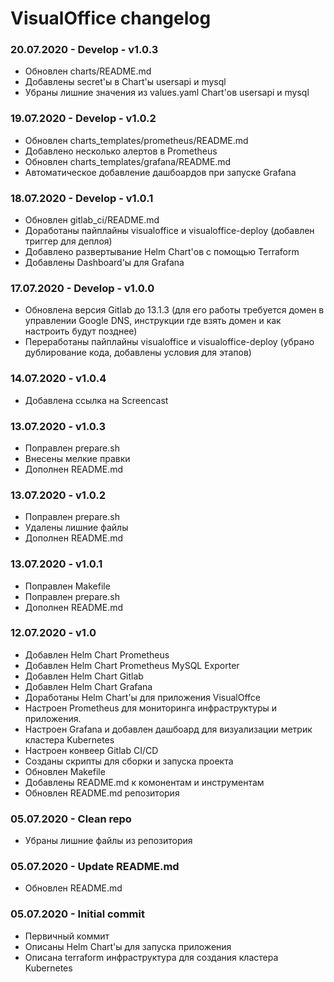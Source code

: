 # VisualOffice changelog

### 20.07.2020 - Develop - v1.0.3
* Обновлен charts/README.md
* Добавлены secret'ы в Chart'ы usersapi и mysql
* Убраны лишние значения из values.yaml Chart'ов usersapi и mysql

### 19.07.2020 - Develop - v1.0.2
* Обновлен charts_templates/prometheus/README.md
* Добавлено несколько алертов в Prometheus
* Обновлен charts_templates/grafana/README.md
* Автоматическое добавление дашбоардов при запуске Grafana

### 18.07.2020 - Develop - v1.0.1
* Обновлен gitlab_ci/README.md
* Доработаны пайплайны visualoffice и visualoffice-deploy (добавлен триггер для деплоя)
* Добавлено развертывание Helm Chart'ов с помощью Terraform
* Добавлены Dashboard'ы для Grafana

### 17.07.2020 - Develop - v1.0.0
* Обновлена версия Gitlab до 13.1.3 (для его работы требуется домен в управлении Google DNS, инструкции где взять домен и как настроить будут позднее)
* Переработаны пайплайны visualoffice и visualoffice-deploy (убрано дублирование кода, добавлены условия для этапов)

### 14.07.2020 - v1.0.4
* Добавлена ссылка на Screencast

### 13.07.2020 - v1.0.3
* Поправлен prepare.sh
* Внесены мелкие правки
* Дополнен README.md

### 13.07.2020 - v1.0.2
* Поправлен prepare.sh
* Удалены лишние файлы
* Дополнен README.md

### 13.07.2020 - v1.0.1
* Поправлен Makefile
* Поправлен prepare.sh
* Дополнен README.md

### 12.07.2020 - v1.0
* Добавлен Helm Chart Prometheus
* Добавлен Helm Chart Prometheus MySQL Exporter
* Добавлен Helm Chart Gitlab
* Добавлен Helm Chart Grafana
* Доработаны Helm Chart'ы для приложения VisualOffce
* Настроен Prometheus для мониторинга инфраструктуры и приложения.
* Настроен Grafana и добавлен дашбоард для визуализации метрик кластера Kubernetes
* Настроен конвеер Gitlab CI/CD
* Созданы скрипты для сборки и запуска проекта
* Обновлен Makefile
* Добавлены README.md к комонентам и инструментам
* Обновлен README.md репозитория

### 05.07.2020 - Clean repo
* Убраны лишние файлы из репозитория
### 05.07.2020 - Update README.md
* Обновлен README.md
### 05.07.2020 - Initial commit
* Первичный коммит
* Описаны Helm Chart'ы для запуска приложения
* Описана terraform инфраструктура для создания кластера Kubernetes
